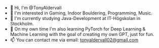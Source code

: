 - 👋 Hi, I'm @TonyAldervall
- 👀 I'm interested in Gaming, Indoor Bouldering, Programming, Music.
- 🌱 I'm currently studying Java-Development at IT-Högskolan in Stockholm.
- 🌱 On my own time I'm also learning PyTorch for Deep Learning & Machine Learning with the goal of creating my own GPT, just for fun.
- 📫 You can contact me via email: tonyaldervall02@gmail.com
